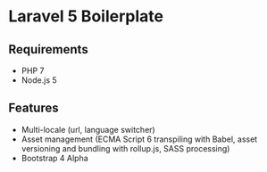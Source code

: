 # Laravel 5 Boilerplate

## Requirements

- PHP 7
- Node.js 5

## Features

- Multi-locale (url, language switcher)
- Asset management (ECMA Script 6 transpiling with Babel, asset versioning and bundling with rollup.js, SASS processing)
- Bootstrap 4 Alpha
